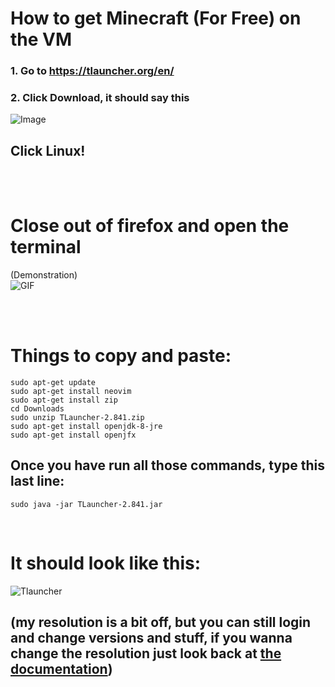 # How to get Minecraft (For Free) on the VM

### 1. Go to https://tlauncher.org/en/
### 2. Click Download, it should say this
![Image](https://cdn.discordapp.com/attachments/741533658674102352/970868111832154152/unknown.png)
## Click Linux!
<br>
<br>

# Close out of firefox and open the terminal
(Demonstration)
<br>
![GIF](https://gyazo.com/7968e0d1665518bd236952ad0f0395e0.gif)


<br>
<br>

# Things to copy and paste:

```
sudo apt-get update
sudo apt-get install neovim
sudo apt-get install zip
cd Downloads
sudo unzip TLauncher-2.841.zip
sudo apt-get install openjdk-8-jre
sudo apt-get install openjfx
```

## Once you have run all those commands, type this last line:
```
sudo java -jar TLauncher-2.841.jar
```

<br>

# It should look like this:
![Tlauncher](https://cdn.discordapp.com/attachments/741533658674102352/970870320099631114/unknown.png)
## (my resolution is a bit off, but you can still login and change versions and stuff, if you wanna change the resolution just look back at [the documentation](./Setup.md))
